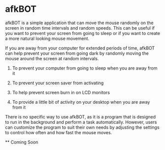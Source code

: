 ﻿# afkBOT
afkBOT is a simple application that can move the mouse randomly on the screen in random time intervals and random speeds. This can be useful if you want to prevent your screen from going to sleep or if you want to create a more natural looking mouse movement.

If you are away from your computer for extended periods of time, afkBOT can help prevent your screen from going dark by randomly moving the mouse around the screen at random intervals.

1. To prevent your computer from going to sleep when you are away from it

2. To prevent your screen saver from activating

3. To help prevent screen burn in on LCD monitors

4. To provide a little bit of activity on your desktop when you are away from it


There is no specific way to use afkBOT, as it is a program that is designed to run in the background and perform a task automatically. However, users can customize the program to suit their own needs by adjusting the settings to control how often and how fast the mouse moves.

** Coming Soon
